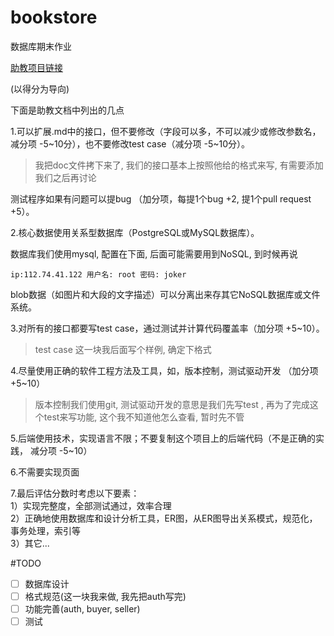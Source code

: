 # bookstore
数据库期末作业

[助教项目链接](https://github.com/DaSE-DBMS/bookstore)


(以得分为导向)

下面是助教文档中列出的几点



1.可以扩展.md中的接口，但不要修改（字段可以多，不可以减少或修改参数名，减分项 -5~10分），也不要修改test case（减分项 -5~10分）。

> 我把doc文件拷下来了, 我们的接口基本上按照他给的格式来写, 有需要添加我们之后再讨论



测试程序如果有问题可以提bug （加分项，每提1个bug +2, 提1个pull request +5）。<br>



2.核心数据使用关系型数据库（PostgreSQL或MySQL数据库）。

数据库我们使用mysql, 配置在下面, 后面可能需要用到NoSQL, 到时候再说

`ip:112.74.41.122 用户名: root 密码: joker`

blob数据（如图片和大段的文字描述）可以分离出来存其它NoSQL数据库或文件系统。 <br>

3.对所有的接口都要写test case，通过测试并计算代码覆盖率（加分项 +5~10）。 <br>

> test case 这一块我后面写个样例, 确定下格式



4.尽量使用正确的软件工程方法及工具，如，版本控制，测试驱动开发 （加分项 +5~10）<br>

> 版本控制我们使用git,  测试驱动开发的意思是我们先写test , 再为了完成这个test来写功能, 这个我不知道他怎么查看, 暂时先不管

5.后端使用技术，实现语言不限；不要复制这个项目上的后端代码（不是正确的实践， 减分项 -5~10）<br>

6.不需要实现页面 <br>

7.最后评估分数时考虑以下要素：<br>
1）实现完整度，全部测试通过，效率合理 <br>
2）正确地使用数据库和设计分析工具，ER图，从ER图导出关系模式，规范化，事务处理，索引等 <br>
3）其它... <br>



#TODO

- [ ] 数据库设计
- [ ] 格式规范(这一块我来做, 我先把auth写完)
- [ ] 功能完善(auth, buyer, seller)
- [ ] 测试